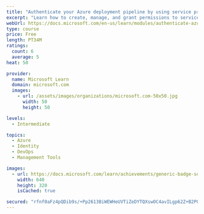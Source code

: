 ```yaml
---
title: "Authenticate your Azure deployment pipeline by using service principals"
excerpt: "Learn how to create, manage, and grant permissions to service principals, which enable your deployment pipelines to securely authenticate to Azure."
webUrl: https://docs.microsoft.com/en-us/learn/modules/authenticate-azure-deployment-pipeline-service-principals/
type: course
price: Free
length: PT34M
ratings:
  count: 6
  average: 5
heat: 50

provider:
  name: Microsoft Learn
  domain: microsoft.com
  images:
    - url: /assets/images/organizations/microsoft.com-50x50.jpg
      width: 50
      height: 50

levels:
  - Intermediate

topics:
  - Azure
  - Identity
  - DevOps
  - Management Tools

images:
  - url: https://docs.microsoft.com/learn/achievements/generic-badge-social.png
    width: 640
    height: 320
    isCached: true

secured: "rfnf0aFz4pQDib9s/+Pp2613BiWEWHeUVTiZeDYTQXswOC4avILgp62Z+B2POMacfiRMsmv1B83wN6kLEQ2TMGR4mcqcNE7tHi3aVXpsEG/WumS2J1NvLr9qy+LDd5MRrj8Y9XcuZZOVhdqe6jiSNiPX37+c8KH0TkgpQCVWw0lzwYuAQ4ERFC0TED7lZxXWKJtdgvlJxGSVHMUe8LW+QdODNEii1Aipi390oakl50+e8h/6MfOCHsXCsZTrQZP8IPOhcPy06RU2x/4r9EYyOCTL/TS0Bs8etBlbNP7JHsci/EhbhBYEqCVRDixp7rPJZozoP2l8qij+/EVURH7wq/sgU+M0WaKrIkII3WX6Mp7IMQHqI5YG8jcgFPyAwoAxhFDprHmpe0nbhTMfonHaLrxrtvsmgr5yXdr7MZHqxv4=;yLFl6VpYeXRaDNbM1ivdiQ=="
---
```


